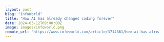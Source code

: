 ```yaml
---
layout: post
blog: "InfoWorld"
title: "How AI has already changed coding forever"
date: 2024-03-12T09:00:00Z
image: images/infoworld.png
remote_url: "https://www.infoworld.com/article/3714361/how-ai-has-already-changed-coding-forever.html#tk.rss_applicationdevelopment"
---
```

